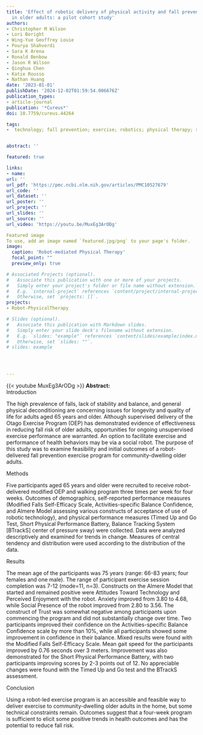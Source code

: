 ```yaml
---
title: 'Effect of robotic delivery of physical activity and fall prevention exercise
  in older adults: a pilot cohort study'
authors:
- Christopher M Wilson
- Lori Boright
- Wing-Yue Geoffrey Louie
- Pourya Shahverdi
- Sara K Arena
- Ronald Benbow
- Jason R Wilson
- Qinghua Chen
- Katie Rousso
- Nathan Huang
date: '2023-01-01'
publishDate: '2024-12-02T01:59:54.006676Z'
publication_types:
- article-journal
publication: '*Cureus*'
doi: 10.7759/cureus.44264

tags:
-  technology; fall prevention; exercise; robotics; physical therapy; social human-robot interaction


abstract: ''

featured: true

links:
- name:
url: ''
url_pdf: 'https://pmc.ncbi.nlm.nih.gov/articles/PMC10527679'
url_code: ''
url_dataset: ''
url_poster: ''
url_project: ''
url_slides: ''
url_source: ''
url_video: 'https://youtu.be/MuxEg3ArODg'

Featured image
To use, add an image named `featured.jpg/png` to your page's folder. 
image:
  caption: 'Robot-mediated Physical Therapy'
  focal_point: ""
  preview_only: true

# Associated Projects (optional).
#   Associate this publication with one or more of your projects.
#   Simply enter your project's folder or file name without extension.
#   E.g. `internal-project` references `content/project/internal-project/index.md`.
#   Otherwise, set `projects: []`.
projects:
- Robot-PhysicalTherapy

# Slides (optional).
#   Associate this publication with Markdown slides.
#   Simply enter your slide deck's filename without extension.
#   E.g. `slides: "example"` references `content/slides/example/index.md`.
#   Otherwise, set `slides: ""`.
# slides: example




---
```

{{< youtube MuxEg3ArODg >}}
**Abstract:**  
Introduction

The high prevalence of falls, lack of stability and balance, and general physical deconditioning are concerning issues for longevity and quality of life for adults aged 65 years and older. Although supervised delivery of the Otago Exercise Program (OEP) has demonstrated evidence of effectiveness in reducing fall risk of older adults, opportunities for ongoing unsupervised exercise performance are warranted. An option to facilitate exercise and performance of health behaviors may be via a social robot. The purpose of this study was to examine feasibility and initial outcomes of a robot-delivered fall prevention exercise program for community-dwelling older adults.

Methods

Five participants aged 65 years and older were recruited to receive robot-delivered modified OEP and walking program three times per week for four weeks. Outcomes of demographics, self-reported performance measures (Modified Falls Self-Efficacy Scale, Activities-specific Balance Confidence, and Almere Model assessing various constructs of acceptance of use of robotic technology), and physical performance measures (Timed Up and Go Test, Short Physical Performance Battery, Balance Tracking System [BTrackS] center of pressure sway) were collected. Data were analyzed descriptively and examined for trends in change. Measures of central tendency and distribution were used according to the distribution of the data.

Results

The mean age of the participants was 75 years (range: 66-83 years; four females and one male). The range of participant exercise session completion was 7-12 (mode=11, n=3). Constructs on the Almere Model that started and remained positive were Attitudes Toward Technology and Perceived Enjoyment with the robot. Anxiety improved from 3.80 to 4.68, while Social Presence of the robot improved from 2.80 to 3.56. The construct of Trust was somewhat negative among participants upon commencing the program and did not substantially change over time. Two participants improved their confidence on the Activities-specific Balance Confidence scale by more than 10%, while all participants showed some improvement in confidence in their balance. Mixed results were found with the Modified Falls Self-Efficacy Scale. Mean gait speed for the participants improved by 0.76 seconds over 3 meters. Improvement was also demonstrated for the Short Physical Performance Battery, with two participants improving scores by 2-3 points out of 12. No appreciable changes were found with the Timed Up and Go test and the BTrackS assessment.

Conclusion

Using a robot-led exercise program is an accessible and feasible way to deliver exercise to community-dwelling older adults in the home, but some technical constraints remain. Outcomes suggest that a four-week program is sufficient to elicit some positive trends in health outcomes and has the potential to reduce fall risk.
